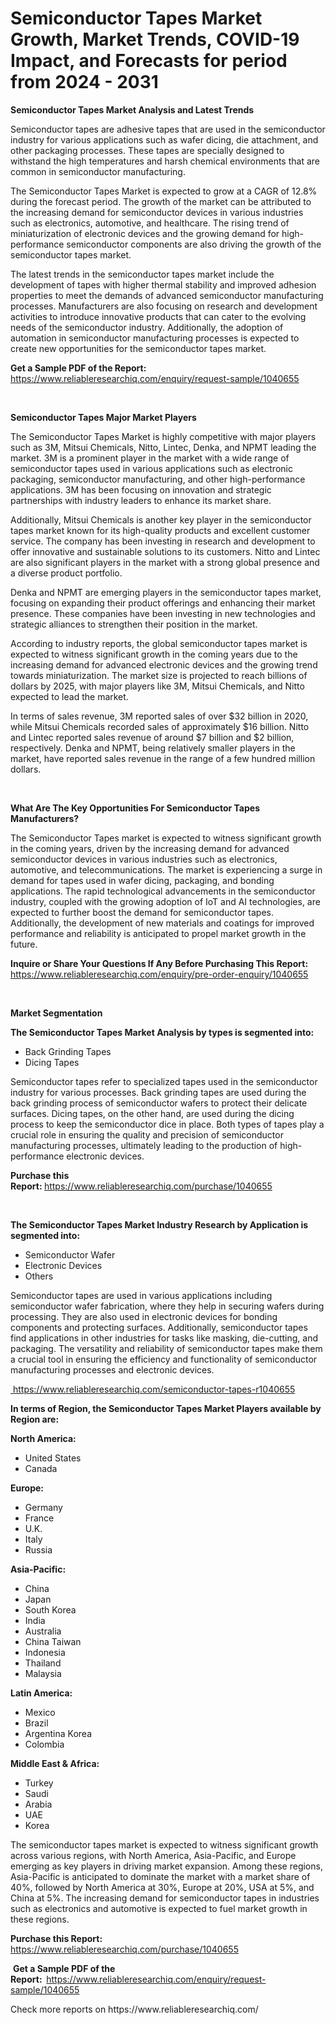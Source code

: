 <p><h1>Semiconductor Tapes Market Growth, Market Trends, COVID-19 Impact, and Forecasts for period from 2024 - 2031</h1></p><p><strong>Semiconductor Tapes Market Analysis and Latest Trends</strong></p>
<p><p>Semiconductor tapes are adhesive tapes that are used in the semiconductor industry for various applications such as wafer dicing, die attachment, and other packaging processes. These tapes are specially designed to withstand the high temperatures and harsh chemical environments that are common in semiconductor manufacturing.</p><p>The Semiconductor Tapes Market is expected to grow at a CAGR of 12.8% during the forecast period. The growth of the market can be attributed to the increasing demand for semiconductor devices in various industries such as electronics, automotive, and healthcare. The rising trend of miniaturization of electronic devices and the growing demand for high-performance semiconductor components are also driving the growth of the semiconductor tapes market.</p><p>The latest trends in the semiconductor tapes market include the development of tapes with higher thermal stability and improved adhesion properties to meet the demands of advanced semiconductor manufacturing processes. Manufacturers are also focusing on research and development activities to introduce innovative products that can cater to the evolving needs of the semiconductor industry. Additionally, the adoption of automation in semiconductor manufacturing processes is expected to create new opportunities for the semiconductor tapes market.</p></p>
<p><strong>Get a Sample PDF of the Report:&nbsp;</strong> <a href="https://www.reliableresearchiq.com/enquiry/request-sample/1040655">https://www.reliableresearchiq.com/enquiry/request-sample/1040655</a></p>
<p>&nbsp;</p>
<p><strong>Semiconductor Tapes Major Market Players</strong></p>
<p><p>The Semiconductor Tapes Market is highly competitive with major players such as 3M, Mitsui Chemicals, Nitto, Lintec, Denka, and NPMT leading the market. 3M is a prominent player in the market with a wide range of semiconductor tapes used in various applications such as electronic packaging, semiconductor manufacturing, and other high-performance applications. 3M has been focusing on innovation and strategic partnerships with industry leaders to enhance its market share.</p><p>Additionally, Mitsui Chemicals is another key player in the semiconductor tapes market known for its high-quality products and excellent customer service. The company has been investing in research and development to offer innovative and sustainable solutions to its customers. Nitto and Lintec are also significant players in the market with a strong global presence and a diverse product portfolio.</p><p>Denka and NPMT are emerging players in the semiconductor tapes market, focusing on expanding their product offerings and enhancing their market presence. These companies have been investing in new technologies and strategic alliances to strengthen their position in the market.</p><p>According to industry reports, the global semiconductor tapes market is expected to witness significant growth in the coming years due to the increasing demand for advanced electronic devices and the growing trend towards miniaturization. The market size is projected to reach billions of dollars by 2025, with major players like 3M, Mitsui Chemicals, and Nitto expected to lead the market.</p><p>In terms of sales revenue, 3M reported sales of over $32 billion in 2020, while Mitsui Chemicals recorded sales of approximately $16 billion. Nitto and Lintec reported sales revenue of around $7 billion and $2 billion, respectively. Denka and NPMT, being relatively smaller players in the market, have reported sales revenue in the range of a few hundred million dollars.</p></p>
<p>&nbsp;</p>
<p><strong>What Are The Key Opportunities For Semiconductor Tapes Manufacturers?</strong></p>
<p><p>The Semiconductor Tapes market is expected to witness significant growth in the coming years, driven by the increasing demand for advanced semiconductor devices in various industries such as electronics, automotive, and telecommunications. The market is experiencing a surge in demand for tapes used in wafer dicing, packaging, and bonding applications. The rapid technological advancements in the semiconductor industry, coupled with the growing adoption of IoT and AI technologies, are expected to further boost the demand for semiconductor tapes. Additionally, the development of new materials and coatings for improved performance and reliability is anticipated to propel market growth in the future.</p></p>
<p><strong>Inquire or Share Your Questions If Any Before Purchasing This Report:</strong> <a href="https://www.reliableresearchiq.com/enquiry/pre-order-enquiry/1040655">https://www.reliableresearchiq.com/enquiry/pre-order-enquiry/1040655</a></p>
<p>&nbsp;</p>
<p><strong>Market Segmentation</strong></p>
<p><strong>The Semiconductor Tapes Market Analysis by types is segmented into:</strong></p>
<p><ul><li>Back Grinding Tapes</li><li>Dicing Tapes</li></ul></p>
<p><p>Semiconductor tapes refer to specialized tapes used in the semiconductor industry for various processes. Back grinding tapes are used during the back grinding process of semiconductor wafers to protect their delicate surfaces. Dicing tapes, on the other hand, are used during the dicing process to keep the semiconductor dice in place. Both types of tapes play a crucial role in ensuring the quality and precision of semiconductor manufacturing processes, ultimately leading to the production of high-performance electronic devices.</p></p>
<p><strong>Purchase this Report:&nbsp;</strong><a href="https://www.reliableresearchiq.com/purchase/1040655">https://www.reliableresearchiq.com/purchase/1040655</a></p>
<p>&nbsp;</p>
<p><strong>The Semiconductor Tapes Market Industry Research by Application is segmented into:</strong></p>
<p><ul><li>Semiconductor Wafer</li><li>Electronic Devices</li><li>Others</li></ul></p>
<p><p>Semiconductor tapes are used in various applications including semiconductor wafer fabrication, where they help in securing wafers during processing. They are also used in electronic devices for bonding components and protecting surfaces. Additionally, semiconductor tapes find applications in other industries for tasks like masking, die-cutting, and packaging. The versatility and reliability of semiconductor tapes make them a crucial tool in ensuring the efficiency and functionality of semiconductor manufacturing processes and electronic devices.</p></p>
<p><a href="https://www.reliableresearchiq.com/semiconductor-tapes-r1040655">&nbsp;https://www.reliableresearchiq.com/semiconductor-tapes-r1040655</a></p>
<p><strong>In terms of Region, the Semiconductor Tapes Market Players available by Region are:</strong></p>
<p>
    <p> <strong> North America: </strong>
        <ul>
            <li>United States</li>
            <li>Canada</li>
        </ul>
        </p> 
    <p> <strong> Europe: </strong>
        <ul>
            <li>Germany</li>
            <li>France</li>
            <li>U.K.</li>
            <li>Italy</li>
            <li>Russia</li>
        </ul>
        </p> 
    <p> <strong> Asia-Pacific: </strong>
        <ul>
            <li>China</li>
            <li>Japan</li>
            <li>South Korea</li>
            <li>India</li>
            <li>Australia</li>
            <li>China Taiwan</li>
            <li>Indonesia</li>
            <li>Thailand</li>
            <li>Malaysia</li>
        </ul>
        </p> 
    <p> <strong> Latin America: </strong>
        <ul>
            <li>Mexico</li>
            <li>Brazil</li>
            <li>Argentina Korea</li>
            <li>Colombia</li>
        </ul>
        </p> 
    <p> <strong> Middle East & Africa: </strong>
        <ul>
            <li>Turkey</li>
            <li>Saudi</li>
            <li>Arabia</li>
            <li>UAE</li>
            <li>Korea</li>
        </ul>
    </p>
    </p>
<p><p>The semiconductor tapes market is expected to witness significant growth across various regions, with North America, Asia-Pacific, and Europe emerging as key players in driving market expansion. Among these regions, Asia-Pacific is anticipated to dominate the market with a market share of 40%, followed by North America at 30%, Europe at 20%, USA at 5%, and China at 5%. The increasing demand for semiconductor tapes in industries such as electronics and automotive is expected to fuel market growth in these regions.</p></p>
<p><strong>Purchase this Report: </strong><a href="https://www.reliableresearchiq.com/purchase/1040655">https://www.reliableresearchiq.com/purchase/1040655</a></p>
<p>&nbsp;<strong>Get a Sample PDF of the Report:&nbsp;&nbsp;</strong><a href="https://www.reliableresearchiq.com/enquiry/request-sample/1040655">https://www.reliableresearchiq.com/enquiry/request-sample/1040655</a></p>
<p><strong></strong></p>
<p>Check more reports on https://www.reliableresearchiq.com/</p>